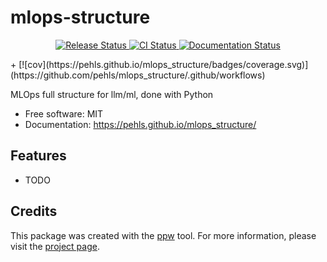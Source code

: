 # mlops-structure


<p align="center">
<a href="https://pypi.python.org/pypi/mlops_structure">
    <img src="https://img.shields.io/pypi/v/mlops_structure.svg"
        alt = "Release Status">
</a>

<a href="https://github.com/pehls/mlops_structure/.github/workflows">
    <img src="https://github.com/pehls/mlops_structure/.github/workflows/release.yml/badge.svg?branch=master" alt="CI Status">
</a>

<a href="https://pehls.github.io/mlops_structure/">
    <img src="https://img.shields.io/website/https/pehls.github.io/mlops_structure/index.html.svg?label=docs&down_message=unavailable&up_message=available" alt="Documentation Status">
</a>

<a>

</a>
</p>
+ [![cov](https://pehls.github.io/mlops_structure/badges/coverage.svg)](https://github.com/pehls/mlops_structure/.github/workflows)

MLOps full structure for llm/ml, done with Python


* Free software: MIT
* Documentation: <https://pehls.github.io/mlops_structure/>


## Features

* TODO

## Credits

This package was created with the [ppw](https://zillionare.github.io/python-project-wizard) tool. For more information, please visit the [project page](https://zillionare.github.io/python-project-wizard/).

